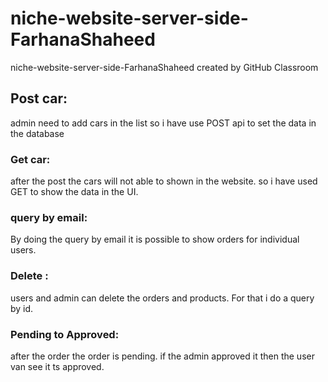 # niche-website-server-side-FarhanaShaheed
niche-website-server-side-FarhanaShaheed created by GitHub Classroom

## Post car:

admin need to add cars in the list so i have use POST api to set the data in the database

### Get car:

after the post the cars will not able to shown in the website. so i have used GET to show the data in the UI.

### query by email:

By doing the query by email it is possible to show orders for individual users.

### Delete :

users and admin can delete the orders and products. For that i do a query by id.

### Pending to Approved:

after the order the order is pending. if the admin approved it then the user van see it ts approved.
